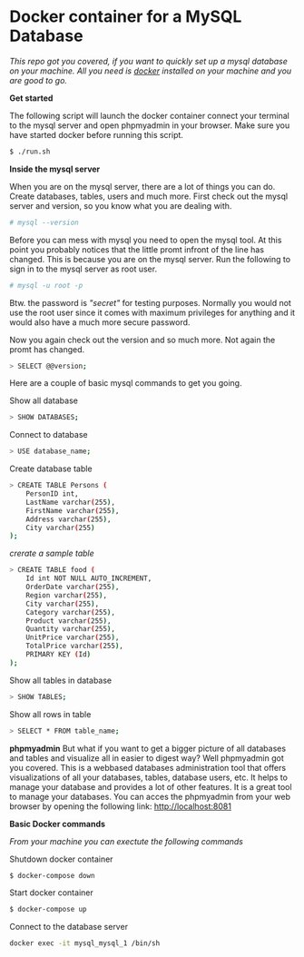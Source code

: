 # Docker container for a MySQL Database

*This repo got you covered, if you want to quickly set up a mysql database on your machine. All you need is [docker](htttp://docker.com) installed on your machine and you are good to go.*

**Get started**

The following script will launch the docker container connect your terminal to the mysql server and open phpmyadmin in your browser. Make sure you have started docker before running this script.

```bash
$ ./run.sh
```

**Inside the mysql server**

When you are on the mysql server, there are a lot of things you can do. Create databases, tables, users and much more. First check out the mysql server and version, so you know what you are dealing with.

```bash
# mysql --version
```

Before you can mess with mysql you need to open the mysql tool. At this point you probably notices that the little promt infront of the line has changed. This is because you are on the mysql server. Run the following to sign in to the mysql server as root user.

```bash
# mysql -u root -p
```

Btw. the password is *"secret"* for testing purposes. Normally you would not use the root user since it comes with maximum privileges for anything and it would also have a much more secure password.

Now you again check out the version and so much more. Not again the promt has changed.

```bash
> SELECT @@version;
```

Here are a couple of basic mysql commands to get you going.

Show all database

```bash
> SHOW DATABASES;
```

Connect to database

```bash
> USE database_name;
```

Create database table

```bash
> CREATE TABLE Persons (
    PersonID int,
    LastName varchar(255),
    FirstName varchar(255),
    Address varchar(255),
    City varchar(255)
);
```

*crerate a sample table*
```bash
> CREATE TABLE food (
    Id int NOT NULL AUTO_INCREMENT,
    OrderDate varchar(255),
    Region varchar(255),
    City varchar(255),
    Category varchar(255),
    Product varchar(255),
    Quantity varchar(255),
    UnitPrice varchar(255),
    TotalPrice varchar(255),
    PRIMARY KEY (Id)
);
```

Show all tables in database

```bash
> SHOW TABLES;
```

Show all rows in table

```bash
> SELECT * FROM table_name;
```

**phpmyadmin**
But what if you want to get a bigger picture of all databases and tables and visualize all in easier to digest way? Well phpmyadmin got you covered. This is a webbased databases administration tool that offers visualizations of all your databases, tables, database users, etc. It helps to manage your database and provides a lot of other features. It is a great tool to manage your databases.
You can acces the phpmyadmin from your web browser by opening the following link:
[http://localhost:8081](http://localhost:8081)

**Basic Docker commands**

*From your machine you can exectute the following commands*

Shutdown docker container

```bash
$ docker-compose down
```

Start docker container

```bash
$ docker-compose up
```

Connect to the database server

```bash
docker exec -it mysql_mysql_1 /bin/sh
```
